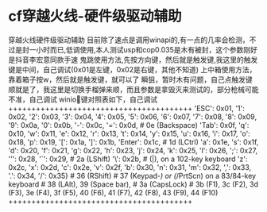 # cf穿越火线-硬件级驱动辅助
穿越火线硬件级驱动辅助
目前除了速点是调用winapi的,有一点的几率会检测，不过是封一小时而已,低调使用,本人测试usp和cop0.035是木有被封，这个参数刚好是抖音李宏意同款手速
鬼跳使用方法,先按方向键，然后就是触发键,我这里的触发键是中间，自己调试(0x01是左键，0x02是右键，其他不知道)
上中箱使用方法，靠着箱子按w，然后就是触发键，就可以了
瞬狙，暂时木有问题，自己点触发键顺就是了，我这里是切换手榴弹来顺，而且参数是拿毁灭来测试的，部分枪械可能不准，自己调试
winio🐎键对照表如下，自己调试
++++++++++++++++++++++++++++++++++++++++
'ESC': 0x01,
    '1': 0x02,
    '2': 0x03,
    '3': 0x04,
    '4': 0x05,
    '5': 0x06,
    '6': 0x07,
    '7': 0x08,
    '8': 0x09,
    '9': 0x0a,
    '0': 0x0b,
    '-': 0x0c,
    '=': 0x0d,
    # 0e (Backspace)
    'Tab': 0x0f,
    'q': 0x10,
    'w': 0x11,
    'e': 0x12,
    'r': 0x13,
    't': 0x14,
    'y': 0x15,
    'u': 0x16,
    'i': 0x17,
    'o': 0x18,
    'p': 0x19,
    '[': 0x1a,
    ']': 0x1b,
    'Enter': 0x1c,
     # 1d (LCtrl)
     'a': 0x1e,
    's': 0x1f,
    'd': 0x20,
    'f': 0x21,
    'g': 0x22,
    'h': 0x23,
    'j': 0x24,
    'k': 0x25,
    'l': 0x26,
    ';': 0x27,
    '\'': 0x28,
    '`': 0x29,
    # 2a (LShift)
    '\\': 0x2b,     # (\|), on a 102-key keyboard
    'z': 0x2c,
    'x': 0x2d,
    'c': 0x2e,
    'v': 0x2f,
    'b': 0x30,
    'n': 0x31,
    'm': 0x32,
    ',': 0x33,
    '.': 0x34,
    '/': 0x35}
    # 36 (RShift)
    # 37 (Keypad-*) or (*/PrtScn) on a 83/84-key keyboard
    # 38 (LAlt), 39 (Space bar),
    # 3a (CapsLock)
    # 3b (F1), 3c (F2), 3d (F3), 3e (F4), 3f (F5), 40 (F6), 41 (F7), 42 (F8), 43 (F9), 44 (F10)
++++++++++++++++++++++++++++++++++++++++

